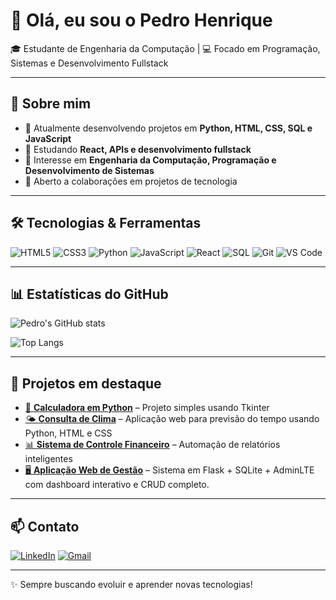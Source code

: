 # 👋 Olá, eu sou o Pedro Henrique

🎓 Estudante de Engenharia da Computação | 💻 Focado em Programação, Sistemas e Desenvolvimento Fullstack

---

## 🚀 Sobre mim
- 🔭 Atualmente desenvolvendo projetos em **Python, HTML, CSS, SQL e JavaScript**
- 🌱 Estudando **React, APIs e desenvolvimento fullstack**
- 🎯 Interesse em **Engenharia da Computação, Programação e Desenvolvimento de Sistemas**
- 🤝 Aberto a colaborações em projetos de tecnologia

---

## 🛠️ Tecnologias & Ferramentas

![HTML5](https://img.shields.io/badge/HTML5-E34F26?style=for-the-badge&logo=html5&logoColor=white)
![CSS3](https://img.shields.io/badge/CSS3-1572B6?style=for-the-badge&logo=css3&logoColor=white)
![Python](https://img.shields.io/badge/Python-3776AB?style=for-the-badge&logo=python&logoColor=white)
![JavaScript](https://img.shields.io/badge/JavaScript-F7DF1E?style=for-the-badge&logo=javascript&logoColor=black)
![React](https://img.shields.io/badge/React-20232A?style=for-the-badge&logo=react&logoColor=61DAFB)
![SQL](https://img.shields.io/badge/SQL-4479A1?style=for-the-badge&logo=MySQL&logoColor=white)
![Git](https://img.shields.io/badge/Git-F05032?style=for-the-badge&logo=git&logoColor=white)
![VS Code](https://img.shields.io/badge/VS%20Code-007ACC?style=for-the-badge&logo=visual-studio-code&logoColor=white)

---

## 📊 Estatísticas do GitHub

![Pedro's GitHub stats](https://github-readme-stats.vercel.app/api?username=PedroGuerino-eng&show_icons=true&theme=radical&cache_bust=20250826)

![Top Langs](https://github-readme-stats.vercel.app/api/top-langs/?username=PedroGuerino-eng&layout=compact&theme=radical&cache_bust=20250826)

---

## 📌 Projetos em destaque
- [🔢 **Calculadora em Python**](https://github.com/PedroGuerino-eng/calculadora-python) – Projeto simples usando Tkinter
- [🌤️ **Consulta de Clima**](https://github.com/PedroGuerino-eng/clima-facil) – Aplicação web para previsão do tempo usando Python, HTML e CSS
- [📊 **Sistema de Controle Financeiro**](https://github.com/PedroGuerino-eng/controle-financeiro) – Automação de relatórios inteligentes
- [🖥️ **Aplicação Web de Gestão**](#) – Sistema em Flask + SQLite + AdminLTE com dashboard interativo e CRUD completo.

---

## 📫 Contato
[![LinkedIn](https://img.shields.io/badge/LinkedIn-0077B5?style=for-the-badge&logo=linkedin&logoColor=white)](https://www.linkedin.com/in/pedro-guerino-a991a5265/)
[![Gmail](https://img.shields.io/badge/Email-D14836?style=for-the-badge&logo=gmail&logoColor=white)](mailto:foxphg@gmail.com)

---

✨ Sempre buscando evoluir e aprender novas tecnologias!
